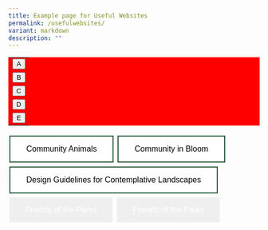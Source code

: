```yaml
---
title: Example page for Useful Websites
permalink: /usefulwebsites/
variant: markdown
description: ""
---
```

<style>
.button {
  border: none;
  color: white;
  padding: 16px 32px;
  text-align: center;
  text-decoration: none;
  display: inline-block;
  font-size: 16px;
  margin: 4px 2px;
  transition-duration: 0.4s;
  cursor: pointer;
}
.button1 {
  background-color: white; 
  color: black; 
  border: 2px solid #215732;
}
.button1:hover {
  background-color: #215732;
  color: white;
}
.button2 {
  background-color: white; 
  color: black; 
  border: 2px solid #215732;
}
.button2:hover {
  background-color: #215732;
  color: white;
}
.button3 {
  background-color: white; 
  color: black; 
  border: 2px solid #215732;
}
.button3:hover {
  background-color: #215732;
  color: white;
}	
</style>

<style>
.buttons { 
  width: 100%;
  table-layout: fixed;
  border-collapse: collapse;
  background-color: red; 
}
.buttons button { 
  width: 100%;
}
</style>
<table class="buttons">
 <tbody><tr>
    <td><button type="button">A</button>
	</td></tr>
	<tr>
    <td><button type="button">B</button>
	</td></tr>
	<tr>		
    <td><button type="button">C</button>
 	</td></tr>
	<tr>
		<td><button type="button">D</button>
  </td></tr>
	<tr>
		<td><button type="button">E</button>
</td></tr></tbody></table>

<div style="width: 100%">
<button class="button button1">Community Animals</button>
<button class="button button2">Community in Bloom</button>
<button class="button button3">Design Guidelines for Contemplative Landscapes</button>
<button class="button button4">Friends of the Parks</button>
<button class="button button5">Friends of the Parks</button>
</div>	

